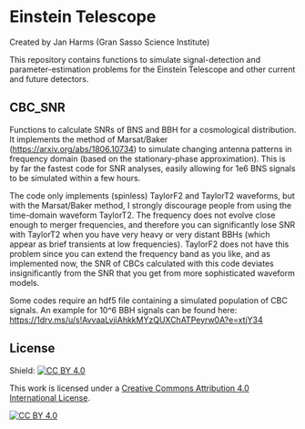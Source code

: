 # Einstein Telescope
Created by Jan Harms (Gran Sasso Science Institute)

This repository contains functions to simulate signal-detection and parameter-estimation problems for the Einstein Telescope and other current and future detectors.

## CBC_SNR
Functions to calculate SNRs of BNS and BBH for a cosmological distribution. It implements the method of Marsat/Baker (https://arxiv.org/abs/1806.10734) to simulate changing antenna patterns in frequency domain (based on the stationary-phase approximation). This is by far the fastest code for SNR analyses, easily allowing for 1e6 BNS signals to be simulated within a few hours. 

The code only implements (spinless) TaylorF2 and TaylorT2 waveforms, but with the Marsat/Baker method, I strongly discourage people from using the time-domain waveform TaylorT2. The frequency does not evolve close enough to merger frequencies, and therefore you can significantly lose SNR with TaylorT2 when you have very heavy or very distant BBHs (which appear as brief transients at low frequencies). TaylorF2 does not have this problem since you can extend the frequency band as you like, and as implemented now, the SNR of CBCs calculated with this code deviates insignificantly from the SNR that you get from more sophisticated waveform models. 

Some codes require an hdf5 file containing a simulated population of CBC signals. An example for 10^6 BBH signals can be found here: https://1drv.ms/u/s!AvvaaLvjiAhkkMYzQUXChATPeyrw0A?e=xtjY34

## License
Shield: [![CC BY 4.0][cc-by-shield]][cc-by]

This work is licensed under a [Creative Commons Attribution 4.0 International License][cc-by].

[![CC BY 4.0][cc-by-image]][cc-by]

[cc-by]: http://creativecommons.org/licenses/by/4.0/
[cc-by-image]: https://i.creativecommons.org/l/by/4.0/88x31.png
[cc-by-shield]: https://img.shields.io/badge/License-CC%20BY%204.0-lightgrey.svg
